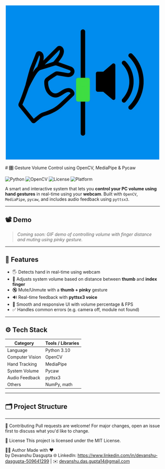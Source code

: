 <p align="center">
  <img src="preview.png" width="500"/>
</p>
# 🎛️ Gesture Volume Control using OpenCV, MediaPipe & Pycaw

![Python](https://img.shields.io/badge/Python-3.10-blue?logo=python)
![OpenCV](https://img.shields.io/badge/OpenCV-4.0+-red?logo=opencv)
![License](https://img.shields.io/badge/License-MIT-green)
![Platform](https://img.shields.io/badge/Platform-Windows-lightgrey)

A smart and interactive system that lets you **control your PC volume using hand gestures** in real-time using your **webcam**. Built with `OpenCV`, `MediaPipe`, `pycaw`, and includes audio feedback using `pyttsx3`.

---

## 📽️ Demo

> _Coming soon: GIF demo of controlling volume with finger distance and muting using pinky gesture._

---

## 🚀 Features

- 🖐️ Detects hand in real-time using webcam
- 📏 Adjusts system volume based on distance between **thumb** and **index finger**
- 🔇 Mute/Unmute with a **thumb + pinky** gesture
- 🔊 Real-time feedback with **pyttsx3 voice**
- 🎯 Smooth and responsive UI with volume percentage & FPS
- ✅ Handles common errors (e.g. camera off, module not found)

---

## ⚙️ Tech Stack

| Category       | Tools / Libraries |
|----------------|-------------------|
| Language       | Python 3.10        |
| Computer Vision| OpenCV             |
| Hand Tracking  | MediaPipe          |
| System Volume  | Pycaw              |
| Audio Feedback | pyttsx3            |
| Others         | NumPy, math        |

---

## 🗂️ Project Structure


---
🤝 Contributing
Pull requests are welcome! For major changes, open an issue first to discuss what you'd like to change.

🧾 License
This project is licensed under the MIT License.

🧑‍💻 Author
Made with ❤️<br>by Devanshu Dasgupta
🌐 LinkedIn: https://www.linkedin.com/in/devanshu-dasgupta-509641299 | ✉️ devanshu.das.gupta14@gmail.com
